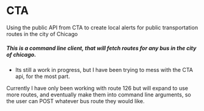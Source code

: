 # CTA
Using the public API from CTA to create local alerts for public transportation routes in the city of Chicago

##### This is a command line client, that will fetch routes for any bus in the city of chicago.
* Its still a work in progress, but I have been trying to mess with the CTA api, for the most part.

Currently I have only been working with route 126 but will expand to use more routes, and eventually make them into command line arguments, so the user can POST whatever bus route they would like. 
